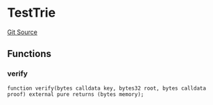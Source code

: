 # TestTrie
[Git Source](https://github.com/supafinance/supa-foundry/blob/00eb35447ebc05e824f31afa1581898206764621/src/testing/TestTrie.sol)


## Functions
### verify


```solidity
function verify(bytes calldata key, bytes32 root, bytes calldata proof) external pure returns (bytes memory);
```

